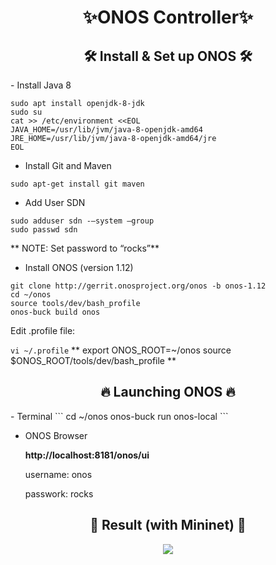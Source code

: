 <h1 align='center'>✨ONOS Controller✨ </h1>

<h2 align="center">🛠 Install & Set up ONOS 🛠</h2>
- Install Java 8

```
sudo apt install openjdk-8-jdk
sudo su
cat >> /etc/environment <<EOL
JAVA_HOME=/usr/lib/jvm/java-8-openjdk-amd64
JRE_HOME=/usr/lib/jvm/java-8-openjdk-amd64/jre
EOL
```
- Install Git and Maven


`sudo apt-get install git maven`

- Add User SDN
```
sudo adduser sdn -–system –group
sudo passwd sdn
```

** NOTE: Set password to “rocks”**

- Install ONOS (version 1.12)

```
git clone http://gerrit.onosproject.org/onos -b onos-1.12
cd ~/onos
source tools/dev/bash_profile
onos-buck build onos
```
Edit .profile file:

`vi ~/.profile`
**
export ONOS_ROOT=~/onos
source $ONOS_ROOT/tools/dev/bash_profile
**

<h2 align="center">🔥 Launching ONOS 🔥</h2>
- Terminal
```
cd ~/onos
onos-buck run onos-local
```

- ONOS Browser

  **http://localhost<ip-onos-vm>:8181/onos/ui**
 
  username: onos
 
  passwork: rocks

<h2 align="center">🌱 Result (with Mininet) 🌱</h2>


<p align="center"> <img src="https://user-images.githubusercontent.com/67199007/178035669-807dbf66-bd47-4c8f-9ebb-027bfefebea0.png"></p>
